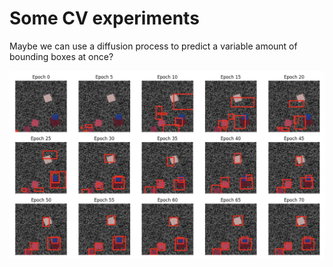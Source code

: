 # Some CV experiments

Maybe we can use a diffusion process to predict a variable amount of bounding boxes at once?

![alt text](image.png)